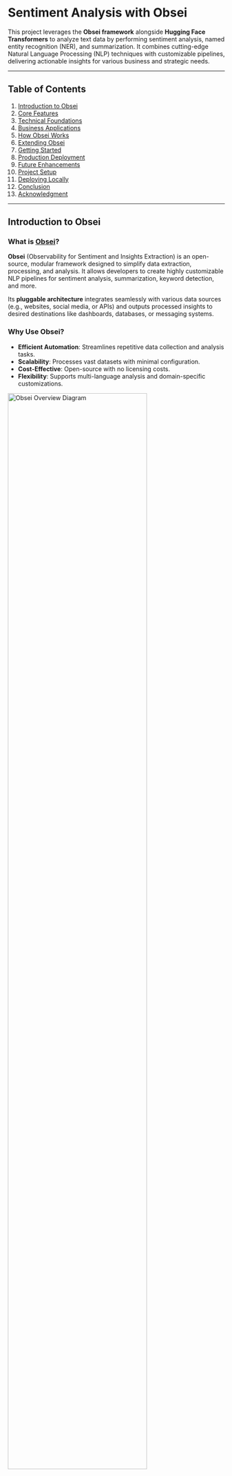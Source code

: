 # **Sentiment Analysis with Obsei**

This project leverages the **Obsei framework** alongside **Hugging Face Transformers** to analyze text data by performing sentiment analysis, named entity recognition (NER), and summarization. It combines cutting-edge Natural Language Processing (NLP) techniques with customizable pipelines, delivering actionable insights for various business and strategic needs.

---

## **Table of Contents**

1. [Introduction to Obsei](#introduction-to-obsei)
2. [Core Features](#core-features)
3. [Technical Foundations](#technical-foundations)
4. [Business Applications](#business-applications)
5. [How Obsei Works](#how-obsei-works)
6. [Extending Obsei](#extending-obsei)
7. [Getting Started](#getting-started)
8. [Production Deployment](#production-deployment)
9. [Future Enhancements](#future-enhancements)
10. [Project Setup](#project-setup)
11. [Deploying Locally](#deploying-locally)
12. [Conclusion](#conclusion)
13. [Acknowledgment](#acknowledgment)

---

## **Introduction to Obsei**

### **What is [Obsei](https://www.obsei.com/)?**

**Obsei** (Observability for Sentiment and Insights Extraction) is an open-source, modular framework designed to simplify data extraction, processing, and analysis. It allows developers to create highly customizable NLP pipelines for sentiment analysis, summarization, keyword detection, and more.

Its **pluggable architecture** integrates seamlessly with various data sources (e.g., websites, social media, or APIs) and outputs processed insights to desired destinations like dashboards, databases, or messaging systems.

### **Why Use Obsei?**
- **Efficient Automation**: Streamlines repetitive data collection and analysis tasks.
- **Scalability**: Processes vast datasets with minimal configuration.
- **Cost-Effective**: Open-source with no licensing costs.
- **Flexibility**: Supports multi-language analysis and domain-specific customizations.

<img src="imgsrc/obsei_diagram.png" alt="Obsei Overview Diagram" style="width: 80%; max-width: 1000px;">  

---

## **Core Features**

### 1. **Data Extraction**
- Fetches structured and unstructured data from:
  - Websites using web crawlers (e.g., Trafilatura).
  - Social media platforms like Twitter and Reddit.
  - File-based sources or APIs.

### 2. **Sentiment Analysis**
- **Binary or Multi-Class Sentiment Classification**:
  - Positive, Negative, or Neutral sentiment detection.
  - Multilingual support using models like `distilbert-base-multilingual-cased`.

### 3. **Named Entity Recognition (NER)**
- Identifies and classifies:
  - **People** (e.g., CEOs, politicians).
  - **Organizations** (e.g., companies, NGOs).
  - **Locations** (e.g., cities, countries).
  - Merges fragmented entities for clean outputs.

### 4. **Summarization**
- Generates concise summaries from large text inputs using models like `BART`.
- Dynamically adjusts summary lengths based on input complexity.

### 5. **Keyword and Topic Extraction**
- Detects recurring themes, topics, or phrases from text.

### 6. **Customizable Pipelines**
- Mix and match sources, analyzers, and sinks to build workflows for specific use cases.

---

## **Technical Foundations**

### **Architecture**
Obsei operates through three core components:
1. **Sources**:
   - Fetch raw data (e.g., TrafilaturaCrawlerSource for web scraping).
2. **Analyzers**:
   - Perform NLP tasks like sentiment analysis, summarization, and NER.
3. **Sinks**:
   - Output processed insights to destinations (e.g., dashboards, databases).

### **NLP Models and Mathematics**
- **Transformer Models**:
  - BERT-based models (e.g., DistilBERT, BART) leverage self-attention mechanisms for language understanding.
- **NER**:
  - Token classification using fine-tuned models like `bert-large-cased`.
- **Summarization**:
  - Sequence-to-sequence frameworks (e.g., `BART`) encode and decode text into summaries.

### **Technologies**
- **Hugging Face Transformers**: Provides state-of-the-art NLP models.
- **Trafilatura**: Handles web scraping and content cleaning.
- **Python Pipelines**: Orchestrates data flow seamlessly.

---

## **Business Applications**

### 1. **Customer Feedback Analysis**
- Detect trends in reviews, survey responses, or social media mentions.
- Extract actionable insights like common complaints or satisfaction drivers.

### 2. **Competitor Monitoring**
- Analyze sentiment and keywords in competitor news or advertisements.
- Uncover market opportunities and risks.

### 3. **Marketing Campaign Evaluation**
- Assess public sentiment during and after campaigns.
- Detect negative messaging by competitors.

### 4. **Crisis Management**
- Monitor real-time sentiment to guide public relations strategies.
- Detect early signs of potential PR crises.

### 5. **Product Development**
- Analyze feedback to prioritize product features.
- Identify pain points using sentiment-weighted analysis.

---

## **How Obsei Works**

### **Step-by-Step Workflow**

1. **Data Collection**:
   - Extracts data from specified sources (e.g., web articles, tweets).
2. **Language Detection**:
   - Determines the language of the input text dynamically.
3. **Data Analysis**:
   - Processes text using transformers for sentiment classification, NER, and summarization.
4. **Output Routing**:
   - Saves or forwards insights to desired destinations (e.g., Slack, Elasticsearch).

---

## **Extending Obsei**

### **Customization**
- Replace pre-trained models with domain-specific ones.
- Add new sources (e.g., LinkedIn data scraping) or sinks (e.g., Power BI integration).

### **Advanced Use Cases**
- **Predictive Analytics**:
  - Forecast trends based on historical sentiment data.
- **Behavioral Analysis**:
  - Analyze customer support interactions for intent prediction.

---

## **Getting Started**

### **1. Clone the Repository**
```bash
git clone https://github.com/Lelekhoa1812/Sentiment-Analysis-with-Obsei.git
cd Sentiment-Analysis-with-Obsei
```
Installing scraper and source observer libraries from obsei via:
```bash
pip install --editable .\[all\]
```
Or downloading each tools individually via [Obsei associated dependencies](https://github.com/Lelekhoa1812/Sentiment-Analysis-with-Obsei/blob/main/dependencies.md).

### **2. Install Dependencies**
Install requirements for this project:  
```bash
pip install requirements.txt
```

### **3. Run the Script**
```bash
python sentiment_analysis.py
```

### **4. View the Results**
- Processed insights will be saved in `output_example.txt`.

---

## **Production Deployment**

### **Best Practices**
1. **Fine-Tune Models**:
   - Use domain-specific datasets to improve model performance.
2. **Containerization**:
   - Use Docker or Kubernetes for scalable deployment.
3. **Data Security**:
   - Ensure compliance with GDPR or CCPA for sensitive data handling.

---

## **Future Enhancements**

### 1. **Real-Time Dashboards**
- Integrate with tools like Tableau or Streamlit for interactive visualizations.

### 2. **Knowledge Graphs**
- Link extracted entities to create relational graphs.

### 3. **Ethics and Bias Detection**
- Implement fairness metrics to identify biases in predictions.

---

## **Project Setup**
```plaintext
INET/
├── obsei/                 # Cloned obsei repo
├── static/                # All static contents like CSS, JS
│   ├── styles.css
│   ├── script.js
├── templates/             # All HTML UI templates
│   └── index.html
├── server.py              # Flask server
├── sentiment_analysis.py  # To use python on terminal
├── output_example.txt
├── README.md
├── dependencies.md
├── requirements.txt
```

---

## **Deploying Locally**
UI Demo can be deployed locally on your device with Flask app. Following these instructions:  

- Installing latest Flask version if you haven't:  
```bash
pip install flask
```

- Installing all necessary modules:  
```bash
pip install requirements.txt
```

- Start the Flask server:  
```bash
python server.py
```

- The server will run on your 5002 port http://127.0.0.1:5002.

- Web Demo:  

<img src="imgsrc/obsei_ui1.png" alt="Obsei Text Holder" style="width: 80%; max-width: 1000px;"> 

<img src="imgsrc/obsei_ui2.png" alt="Obsei Text Holder" style="width: 80%; max-width: 1000px;"> 
---

## **Conclusion**

Obsei is a powerful framework for automating text data analysis, enabling businesses to derive actionable insights efficiently. Its modular design and integration capabilities make it a valuable tool for sentiment analysis, NER, and summarization across industries. As the framework evolves, it holds immense potential for predictive analytics, cross-lingual insights, and anomaly detection, empowering businesses to stay ahead in a data-driven world.

---

## **Acknowledgment**

This project was developed as part of an internship product for **iNet Solution**, showcasing the integration of advanced NLP techniques with scalable workflows to provide meaningful insights from web content.

---

Latest update on 22/01/2025. Author: Dang Khoa Le.